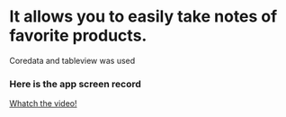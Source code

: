 # It allows you to easily take notes of favorite products.
Coredata and tableview was used

### Here is the app screen record
[Whatch the video!](https://www.youtube.com/shorts/Ni7CBWCL270)

